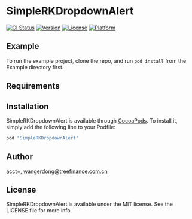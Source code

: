 # SimpleRKDropdownAlert

[![CI Status](http://img.shields.io/travis/acct<blob>=<NULL>/SimpleRKDropdownAlert.svg?style=flat)](https://travis-ci.org/acct<blob>=<NULL>/SimpleRKDropdownAlert)
[![Version](https://img.shields.io/cocoapods/v/SimpleRKDropdownAlert.svg?style=flat)](http://cocoapods.org/pods/SimpleRKDropdownAlert)
[![License](https://img.shields.io/cocoapods/l/SimpleRKDropdownAlert.svg?style=flat)](http://cocoapods.org/pods/SimpleRKDropdownAlert)
[![Platform](https://img.shields.io/cocoapods/p/SimpleRKDropdownAlert.svg?style=flat)](http://cocoapods.org/pods/SimpleRKDropdownAlert)

## Example

To run the example project, clone the repo, and run `pod install` from the Example directory first.

## Requirements

## Installation

SimpleRKDropdownAlert is available through [CocoaPods](http://cocoapods.org). To install
it, simply add the following line to your Podfile:

```ruby
pod "SimpleRKDropdownAlert"
```

## Author

acct<blob>=<NULL>, wangerdong@treefinance.com.cn

## License

SimpleRKDropdownAlert is available under the MIT license. See the LICENSE file for more info.

